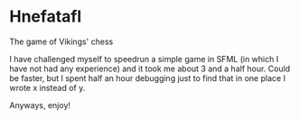 # Hnefatafl
The game of Vikings' chess

I have challenged myself to speedrun a simple game in SFML (in which I have not had any experience) and it took me about 3 and a half hour.
Could be faster, but I spent half an hour debugging just to find that in one place I wrote x instead of y. 

Anyways, enjoy!
